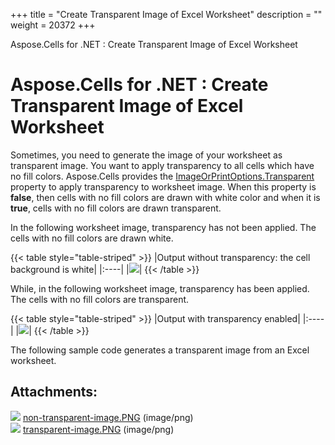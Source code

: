 +++
title = "Create Transparent Image of Excel Worksheet" 
description = "" 
weight = 20372 
+++

Aspose.Cells for .NET : Create Transparent Image of Excel Worksheet  

# Aspose.Cells for .NET : Create Transparent Image of Excel Worksheet


Sometimes, you need to generate the image of your worksheet as transparent image. You want to apply transparency to all cells which have no fill colors. Aspose.Cells provides the [ImageOrPrintOptions.Transparent](https://apireference.aspose.com/net/cells/aspose.cells.rendering/imageorprintoptions/properties/transparent) property to apply transparency to worksheet image. When this property is **false**, then cells with no fill colors are drawn with white color and when it is **true**, cells with no fill colors are drawn transparent.

In the following worksheet image, transparency has not been applied. The cells with no fill colors are drawn white.

{{< table style="table-striped" >}}
|Output without transparency: the cell background is white|
|:----|
|![](https://docs2.aspose.com/cells/net/attachments/5017541/5112562.png)|
{{< /table >}}

While, in the following worksheet image, transparency has been applied. The cells with no fill colors are transparent.

{{< table style="table-striped" >}}
|Output with transparency enabled|
|:----|
|![](https://docs2.aspose.com/cells/net/attachments/5017541/5112565.png)|
{{< /table >}}

The following sample code generates a transparent image from an Excel worksheet.

## Attachments:

![](https://docs2.aspose.com/cells/net/images/icons/bullet_blue.gif) [non-transparent-image.PNG](https://docs2.aspose.com/cells/net/attachments/5017541/5112562.png) (image/png)  
![](https://docs2.aspose.com/cells/net/images/icons/bullet_blue.gif) [transparent-image.PNG](https://docs2.aspose.com/cells/net/attachments/5017541/5112565.png) (image/png)  

